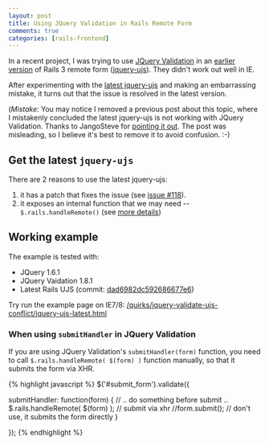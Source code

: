 ```yaml
---
layout: post
title: Using JQuery Validation in Rails Remote Form
comments: true
categories: [rails-frontend]
---
```


In a recent project, I was trying to use [JQuery Validation](http://bassistance.de/jquery-plugins/jquery-plugin-validation/) in an [earlier version](https://github.com/rails/jquery-ujs/blob/bb620a29199214b5c7a3a015372fda28b69c69a1/src/rails.js) of Rails 3 remote form ([jquery-ujs](https://github.com/rails/jquery-ujs)). They didn't work out well in IE.

After experimenting with the [latest jquery-ujs](https://github.com/rails/jquery-ujs/blob/dad6982dc592686677e6845e681233c40d2ead27/src/rails.js) and making an embarrassing mistake, it turns out that the issue is resolved in the latest version.

(*Mistake*: You may notice I removed a previous post about this topic, where I mistakenly concluded the latest jquery-ujs is not working with JQuery Validation. Thanks to JangoSteve for [pointing it out](https://github.com/rails/jquery-ujs/issues/165#comment_1228899). The post was misleading, so I believe it's best to remove it to avoid confusion. :-)


Get the latest `jquery-ujs`
---
There are 2 reasons to use the latest jquery-ujs:

1. it has a patch that fixes the issue (see [issue #118](https://github.com/rails/jquery-ujs/issues/118)).
2. it exposes an internal function that we may need -- `$.rails.handleRemote()` (see [more details](http://www.alfajango.com/blog/rails-jquery-ujs-now-interactive/))


Working example
--
The example is tested with:

- JQuery 1.6.1
- JQuery Vaidation 1.8.1
- Latest Rails UJS (commit: [dad6982dc592686677e6](https://github.com/rails/jquery-ujs/blob/dad6982dc592686677e6845e681233c40d2ead27/src/rails.js))

Try run the example page on IE7/8: [/quirks/jquery-validate-ujs-conflict/jquery-ujs-latest.html](/quirks/jquery-validate-ujs-conflict/jquery-ujs-latest.html)


### When using `submitHandler` in JQuery Validation

If you are using JQuery Validation's `submitHandler(form)` function, you need to 
call `$.rails.handleRemote( $(form) )` function manually, so that it submits the form via XHR.

{% highlight javascript %}
$('#submit_form').validate({

  submitHandler: function(form) {
    // .. do something before submit ..
    $.rails.handleRemote( $(form) );  // submit via xhr
    //form.submit();                  // don't use, it submits the form directly
  }

});
{% endhighlight %}
